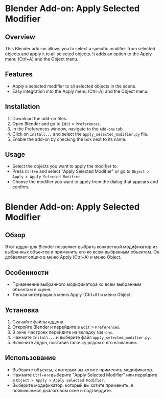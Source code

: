 # Blender Add-on: Apply Selected Modifier

## Overview
This Blender add-on allows you to select a specific modifier from selected objects and apply it to all selected objects. It adds an option to the Apply menu (Ctrl+A) and the Object menu.

## Features
- Apply a selected modifier to all selected objects in the scene.
- Easy integration into the Apply menu (Ctrl+A) and the Object menu.

## Installation
1. Download the add-on files.
2. Open Blender and go to `Edit` > `Preferences`.
3. In the Preferences window, navigate to the `Add-ons` tab.
4. Click on `Install...` and select the `apply_selected_modifier.py` file.
5. Enable the add-on by checking the box next to its name.

## Usage
- Select the objects you want to apply the modifier to.
- Press `Ctrl+A` and select "Apply Selected Modifier" or go to `Object > Apply > Apply Selected Modifier`.
- Choose the modifier you want to apply from the dialog that appears and confirm.

# Blender Add-on: Apply Selected Modifier

## Обзор
Этот аддон для Blender позволяет выбрать конкретный модификатор из выбранных объектов и применить его ко всем выбранным объектам. Он добавляет опцию в меню Apply (Ctrl+A) и меню Object.

## Особенности
- Применение выбранного модификатора ко всем выбранным объектам в сцене.
- Легкая интеграция в меню Apply (Ctrl+A) и меню Object.

## Установка
1. Скачайте файлы аддона.
2. Откройте Blender и перейдите в `Edit` > `Preferences`.
3. В окне Настроек перейдите на вкладку `Add-ons`.
4. Нажмите `Install...` и выберите файл `apply_selected_modifier.py`.
5. Включите аддон, поставив галочку рядом с его названием.

## Использование
- Выберите объекты, к которым вы хотите применить модификатор.
- Нажмите `Ctrl+A` и выберите "Apply Selected Modifier" или перейдите в `Object > Apply > Apply Selected Modifier`.
- Выберите модификатор, который вы хотите применить, в появившемся диалоговом окне и подтвердите.
